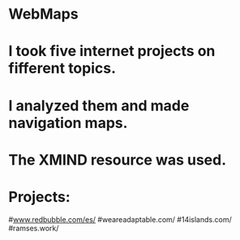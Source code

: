 # WebMaps 
# I took five internet projects on fifferent topics. 
# I analyzed them and made navigation maps. 
# The XMIND resource was used.
# Projects:
#www.redbubble.com/es/
#weareadaptable.com/
#14islands.com/
#ramses.work/
